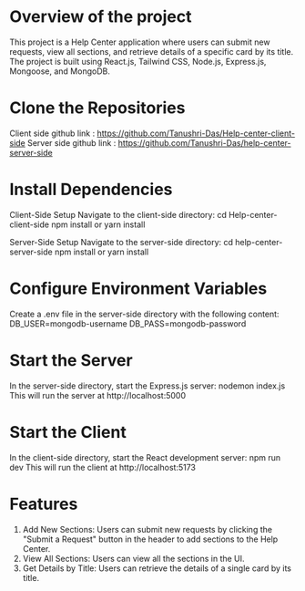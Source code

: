 # Overview of the project
This project is a Help Center application where users can submit new requests, view all sections, and retrieve details of a specific card by its title. The project is built using React.js, Tailwind CSS, Node.js, Express.js, Mongoose, and MongoDB.

# Clone the Repositories
Client side github link : https://github.com/Tanushri-Das/Help-center-client-side
Server side github link : https://github.com/Tanushri-Das/help-center-server-side

# Install Dependencies
Client-Side Setup
Navigate to the client-side directory: 
cd Help-center-client-side
npm install or yarn install

Server-Side Setup
Navigate to the server-side directory:
cd help-center-server-side
npm install or yarn install

# Configure Environment Variables
Create a .env file in the server-side directory with the following content:
DB_USER=mongodb-username
DB_PASS=mongodb-password

# Start the Server
In the server-side directory, start the Express.js server: nodemon index.js
This will run the server at http://localhost:5000

# Start the Client
In the client-side directory, start the React development server: npm run dev
This will run the client at http://localhost:5173

# Features
1. Add New Sections: Users can submit new requests by clicking the "Submit a Request" button in the header to add sections to the Help Center.
2. View All Sections: Users can view all the sections in the UI.
3. Get Details by Title: Users can retrieve the details of a single card by its title.